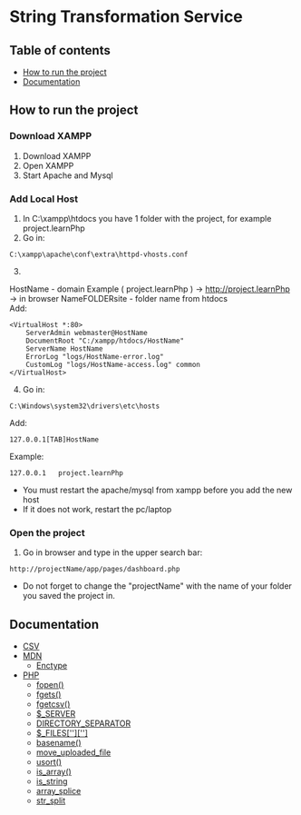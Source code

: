 # String Transformation Service    
## Table of contents
- [How to run the project](#how-to-run-the-project)
- [Documentation](#documentation)

## How to run the project
### Download XAMPP
1. Download XAMPP
2. Open XAMPP
3. Start Apache and Mysql
### Add Local Host
1. In C:\xampp\htdocs you have 1 folder with the project, for example project.learnPhp   
2. Go in:   
```
C:\xampp\apache\conf\extra\httpd-vhosts.conf
``` 
3.   
HostName - domain Example ( project.learnPhp ) -> http://project.learnPhp -> in browser
NameFOLDERsite - folder name from htdocs        
Add:    
```
<VirtualHost *:80>
    ServerAdmin webmaster@HostName
    DocumentRoot "C:/xampp/htdocs/HostName"
    ServerName HostName
    ErrorLog "logs/HostName-error.log"
    CustomLog "logs/HostName-access.log" common
</VirtualHost>
```
4. Go in:   
``` 
C:\Windows\system32\drivers\etc\hosts
```
Add:   
```
127.0.0.1[TAB]HostName   
```
Example:   
```
127.0.0.1	project.learnPhp    
``` 
- You must restart the apache/mysql from xampp before you add the new host
- If it does not work, restart the pc/laptop
### Open the project
1. Go in browser and type in the upper search bar:
```
http://projectName/app/pages/dashboard.php
```
- Do not forget to change the "projectName" with the name of your folder you saved the project in.

## Documentation
- [CSV](https://docs.python.org/3/library/csv.html)
- [MDN](https://developer.mozilla.org/en-US/)
    - [Enctype](https://developer.mozilla.org/en-US/docs/Web/API/HTMLFormElement/enctype)
- [PHP]()
    - [fopen()](https://www.php.net/manual/en/function.fopen.php)
    - [fgets()](https://www.php.net/manual/en/function.fgets.php)
    - [fgetcsv()](https://www.php.net/manual/en/function.fgetcsv.php)
    - [$_SERVER](https://www.php.net/reserved.variables.server)
    - [DIRECTORY_SEPARATOR](https://www.php.net/manual/en/dir.constants.php) 
    - [$_FILES['']['']](https://www.php.net/manual/en/reserved.variables.files.php)
    - [basename()](https://www.php.net/manual/en/function.basename.php)
    - [move_uploaded_file](https://www.php.net/manual/en/function.move-uploaded-file.php)
    - [usort()](https://www.php.net/manual/en/function.usort.php)
    - [is_array()](https://www.php.net/manual/en/function.is-array.php)
    - [is_string](https://www.php.net/manual/en/function.is-string.php)
    - [array_splice](https://www.php.net/manual/en/function.array-splice.php)
    - [str_split](https://www.php.net/manual/en/function.str-split.php)